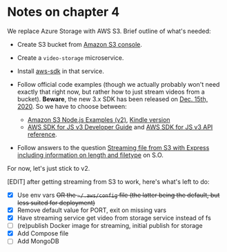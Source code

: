# Notes on chapter 4

We replace Azure Storage with AWS S3. Brief outline of what's needed:

* Create S3 bucket from [Amazon S3 console](https://s3.console.aws.amazon.com/s3/home).
* Create a `video-storage` microservice.
* Install [aws-sdk](https://www.npmjs.com/package/aws-sdk) in that service.
* Follow official code examples (though we actually probably won't need exactly that right now, but rather how to just stream videos from a bucket). **Beware**, the new 3.x SDK has been released on [Dec. 15th, 2020](https://github.com/aws/aws-sdk-js-v3/compare/v1.0.0-rc.10...v3.0.0). So we have to choose between:

    * [Amazon S3 Node.js Examples (v2)](https://docs.aws.amazon.com/sdk-for-javascript/v2/developer-guide/s3-node-examples.html), [Kindle version](https://www.amazon.com/dp/B07WRGJ3JH)
    * [AWS SDK for JS v3 Developer Guide](https://docs.aws.amazon.com/sdk-for-javascript/v3/developer-guide/welcome.html#welcome_node) and [AWS SDK for JS v3 API reference](https://docs.aws.amazon.com/AWSJavaScriptSDK/v3/latest/index.html).
* Follow answers to the question [Streaming file from S3 with Express including information on length and filetype](https://stackoverflow.com/questions/35782434/streaming-file-from-s3-with-express-including-information-on-length-and-filetype) on S.O.

For now, let's just stick to v2.

[EDIT] after getting streaming from S3 to work, here's what's left to do:

* [x] Use env vars ~~OR the `~/.aws/config` file (the latter being the default, but less suited for deployment)~~
* [x] Remove default value for PORT, exit on missing vars
* [x] Have streaming service get video from storage service instead of fs
* [ ] (re)publish Docker image for streaming, initial publish for storage
* [x] Add Compose file
* [ ] Add MongoDB